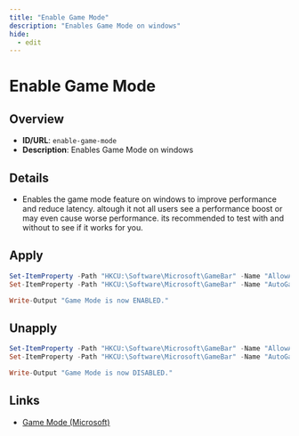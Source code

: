 ```yaml
---
title: "Enable Game Mode"
description: "Enables Game Mode on windows"
hide:
  - edit
---
```


<!-- ⚠️ This file is auto-generated. Do not edit manually. -->

# Enable Game Mode

## Overview
- **ID/URL**: `enable-game-mode`
- **Description**: Enables Game Mode on windows



## Details

- Enables the game mode feature on windows to improve performance and reduce latency. altough it not all users see a performance boost or may even cause worse performance. its recommended to test with and without to see if it works for you.





## Apply

```powershell
Set-ItemProperty -Path "HKCU:\Software\Microsoft\GameBar" -Name "AllowAutoGameMode" -Value 1
Set-ItemProperty -Path "HKCU:\Software\Microsoft\GameBar" -Name "AutoGameModeEnabled" -Value 1

Write-Output "Game Mode is now ENABLED."

```

## Unapply

```powershell
Set-ItemProperty -Path "HKCU:\Software\Microsoft\GameBar" -Name "AllowAutoGameMode" -Value 0
Set-ItemProperty -Path "HKCU:\Software\Microsoft\GameBar" -Name "AutoGameModeEnabled" -Value 0

Write-Output "Game Mode is now DISABLED."

```


## Links
- [Game Mode (Microsoft)](https://support.xbox.com/en-US/help/games-apps/game-setup-and-play/use-game-mode-gaming-on-pc)
